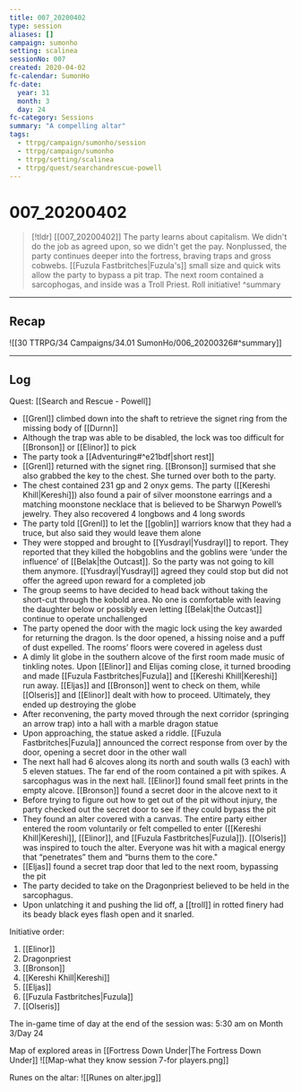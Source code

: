 ```yaml
---
title: 007_20200402
type: session
aliases: []
campaign: sumonho
setting: scalinea
sessionNo: 007
created: 2020-04-02
fc-calendar: SumonHo
fc-date:
  year: 31
  month: 3
  day: 24
fc-category: Sessions
summary: "A compelling altar"
tags:
  - ttrpg/campaign/sumonho/session
  - ttrpg/campaign/sumonho
  - ttrpg/setting/scalinea
  - ttrpg/quest/searchandrescue-powell
---
```


# 007_20200402

 > [!tldr] [[007_20200402]]
 > The party learns about capitalism. We didn't do the job as agreed upon, so we didn't get the pay. Nonplussed, the party continues deeper into the fortress, braving traps and gross cobwebs. [[Fuzula Fastbritches|Fuzula's]] small size and quick wits allow the party to bypass a pit trap. The next room contained a sarcophogas, and inside was a Troll Priest. Roll initiative!
>  ^summary
---

## Recap

![[30 TTRPG/34 Campaigns/34.01 SumonHo/006_20200326#^summary]]

---

## Log
Quest: [[Search and Rescue - Powell]]

- [[Grenl]] climbed down into the shaft to retrieve the signet ring from the missing body of [[Durnn]]
- Although the trap was able to be disabled, the lock was too difficult for [[Bronson]] or [[Elinor]] to pick
- The party took a [[Adventuring#^e21bdf|short rest]]
- [[Grenl]] returned with the signet ring. [[Bronson]] surmised that she also grabbed the key to the chest. She turned over both to the party.
- The chest contained 231 gp and 2 onyx gems. The party ([[Kereshi Khill|Kereshi]]) also found a pair of silver moonstone earrings and a matching moonstone necklace that is believed to be Sharwyn Powell’s jewelry. They also recovered 4 longbows and 4 long swords
- The party told [[Grenl]] to let the [[goblin]] warriors know that they had a truce, but also said they would leave them alone
- They were stopped and brought to [[Yusdrayl|Yusdrayl]] to report. They reported that they killed the hobgoblins and the goblins were ‘under the influence’ of [[Belak|the Outcast]]. So the party was not going to kill them anymore. [[Yusdrayl|Yusdrayl]] agreed they could stop but did not offer the agreed upon reward for a completed job
- The group seems to have decided to head back without taking the short-cut through the kobold area. No one is comfortable with leaving the daughter below or possibly even letting [[Belak|the Outcast]] continue to operate unchallenged
- The party opened the door with the magic lock using the key awarded for returning the dragon. Is the door opened, a hissing noise and a puff of dust expelled. The rooms’ floors were covered in ageless dust
- A dimly lit globe in the southern alcove of the first room made music of tinkling notes. Upon [[Elinor]] and Elijas coming close, it turned brooding and made [[Fuzula Fastbritches|Fuzula]] and [[Kereshi Khill|Kereshi]] run away. [[Eljas]] and [[Bronson]] went to check on them, while [[Olseris]] and [[Elinor]] dealt with how to proceed. Ultimately, they ended up destroying the globe
- After reconvening, the party moved through the next corridor (springing an arrow trap) into a hall with a marble dragon statue
- Upon approaching, the statue asked a riddle. [[Fuzula Fastbritches|Fuzula]] announced the correct response from over by the door, opening a secret door in the other wall
- The next hall had 6 alcoves along its north and south walls (3 each) with 5 eleven statues. The far end of the room contained a pit with spikes. A sarcophagus was in the next hall. [[Elinor]] found small feet prints in the empty alcove. [[Bronson]] found a secret door in the alcove next to it
- Before trying to figure out how to get out of the pit without injury, the party checked out the secret door to see if they could bypass the pit
- They found an alter covered with a canvas. The entire party either entered the room voluntarily or felt compelled to enter ([[Kereshi Khill|Kereshi]], [[Elinor]], and [[Fuzula Fastbritches|Fuzula]]). [[Olseris]] was inspired to touch the alter. Everyone was hit with a magical energy that “penetrates” them and “burns them to the core."
- [[Eljas]] found a secret trap door that led to the next room, bypassing the pit
- The party decided to take on the Dragonpriest believed to be held in the sarcophagus.  
- Upon unlatching it and pushing the lid off, a [[troll]] in rotted finery had its beady black eyes flash open and it snarled.  

Initiative order: 

1. [[Elinor]]
2. Dragonpriest
3. [[Bronson]]
4. [[Kereshi Khill|Kereshi]]
5. [[Eljas]]
6. [[Fuzula Fastbritches|Fuzula]]
7. [[Olseris]]

  

The in-game time of day at the end of the session was: 5:30 am on Month 3/Day 24

Map of explored areas in [[Fortress Down Under|The Fortress Down Under]]
![[Map-what they know session 7-for players.png]]

Runes on the altar:
![[Runes on alter.jpg]]
